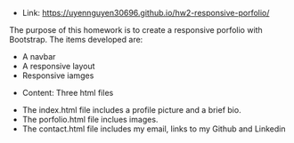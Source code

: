 * Link: 
 https://uyennguyen30696.github.io/hw2-responsive-porfolio/

The purpose of this homework is to create a responsive porfolio with Bootstrap. The items developed are: 
<ul>
    <li>A navbar</li>
    <li>A responsive layout</li>
    <li>Responsive iamges</li>
</ul>

* Content:
Three html files
<ul>
    <li>The index.html file includes a profile picture and a brief bio.</li>
    <li>The porfolio.html file inclues images.</li>
    <li>The contact.html file includes my email, links to my Github and Linkedin</li>